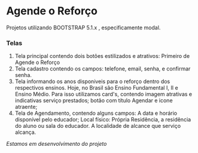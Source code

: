 # Agende o Reforço
Projetos utilizando BOOTSTRAP 5.1.x , especificamente modal. 

### Telas
1. Tela principal contendo dois botões estilizados e atrativos: Primeiro de Agende o Reforço
2. Tela cadastro contendo os campos: telefone, email, senha, e confirmar senha.
3. Tela informando os anos disponiveis para o reforço dentro dos respectivos ensinos. Hoje, no Brasil são Ensino Fundamental I, II e Ensino Médio. Para isso utilizamos card's, contendo imagem atrativas e indicativas serviço prestados; botão com título Agendar e icone atraente; 
4. Tela de Agendamento, contendo alguns campos: A data e horário disponível pelo educador; Local físico: Própria Residência, a residência do aluno ou sala do educador. A localidade de alcance que serviço alcança.

*Estamos em desenvolvimento do projeto*


